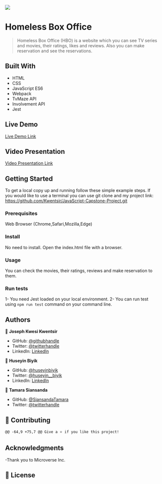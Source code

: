 ![](https://img.shields.io/badge/Microverse-blueviolet)

# Homeless Box Office

> Homeless Box Office (HBO) is a website which you can see TV series and movies,  their ratings, likes and reviews. Also you can make reservation and see the reservations.

## Built With

- HTML
- CSS
- JavaScript ES6
- Webpack
- TvMaze API
- Involvement API
- Jest

## Live Demo

[Live Demo Link](https://huseyinbiyik.github.io/homeless-box-office)

## Video Presentation

[Video Presentation Link](https://huseyinbiyik.github.io/homeless-box-office)

## Getting Started

To get a local copy up and running follow these simple example steps. If you would like to use a terminal you can use git clone and my project link: https://github.com/Kwentsir/JavaScript-Capstone-Project.git

### Prerequisites

Web Browser (Chrome,Safari,Mozilla,Edge)

### Install

No need to install. Open the index.html file with a browser.

### Usage

You can check the movies, their ratings, reviews and make reservation to them.  

### Run tests

1- You need Jest loaded on your local environment.
2- You can run test using `npm run test` command on your command line.

## Authors

👤 **Joseph Kwesi Kwentsir**

- GitHub: [@githubhandle](https://github.com/kwentsir)
- Twitter: [@twitterhandle](https://twitter.com/jkwentsir)
- LinkedIn: [LinkedIn](https://linkedin.com/in/josephkwentsir)

👤 **Huseyin Biyik**

- GitHub: [@huseyinbiyik](https://github.com/huseyinbiyik)
- Twitter: [@huseyin__biyik](https://twitter.com/huseyin__biyik)
- LinkedIn: [LinkedIn](https://www.linkedin.com/in/huseyin-b%C4%B1y%C4%B1k/)

👤 **Tamara Siansanda**

- GitHub: [@SiansandaTamara](https://github.com/SiansandaTamara)
- Twitter: [@twitterhandle](https://twitter.com/TamaraSiansanda)

## 🤝 Contributing

	@@ -64,9 +75,7 @@ Give a ⭐️ if you like this project!

## Acknowledgments

-Thank you to Microverse Inc.

## 📝 License